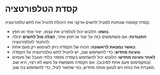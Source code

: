 # קסדת הטלפורטציה

קסדה קסומה שנותנת למטיל לחשים ארקני את היכולת להטיל את לחש *טלפורטציה*.

- **נושא:** הלובש יכול לטלפרט את עצמו, יצור אחר או חפץ.
- **התנגדות:** אם משתמשים בזה על יצור או חפץ אחר, **הצלה מול לחשים** יכולה להתנגד לטלפורטציה.
- **כאשר נמצאת לראשונה:** הכוח של הקסדה ניתן לשימוש רק פעם אחת.
- **טעינה מחדש:** כדי להשתמש שוב, יש להטיל לחש טלפורטציה על הקסדה.
- **לאחר טעינה מחדש:** הלובש יכול להשתמש בקסדה מספר בלתי מוגבל של פעמים (במקסימום פעם אחת לסיבוב). אם הקסדה משמשת על נושא לא רצוי, היא שוב מאבדת את כוחה ויש לטעון אותה מחדש, כפי שתואר לעיל, כדי להשתמש בה שוב.